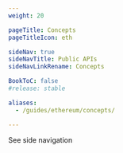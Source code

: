 ```yaml
---
weight: 20

pageTitle: Concepts
pageTitleIcon: eth

sideNav: true
sideNavTitle: Public APIs
sideNavLinkRename: Concepts

BookToC: false
#release: stable

aliases:
  - /guides/ethereum/concepts/

---
```


See side navigation

<!-- Render sub-menu? -->
